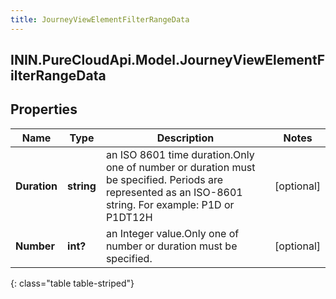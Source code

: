 ```yaml
---
title: JourneyViewElementFilterRangeData
---
```

## ININ.PureCloudApi.Model.JourneyViewElementFilterRangeData

## Properties

|Name | Type | Description | Notes|
|------------ | ------------- | ------------- | -------------|
| **Duration** | **string** | an ISO 8601 time duration.Only one of number or duration must be specified. Periods are represented as an ISO-8601 string. For example: P1D or P1DT12H | [optional] |
| **Number** | **int?** | an Integer value.Only one of number or duration must be specified. | [optional] |
{: class="table table-striped"}


